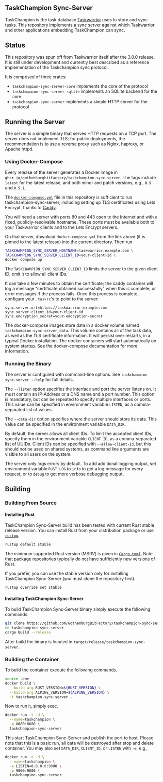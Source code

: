 TaskChampion Sync-Server
------------------------

TaskChampion is the task database [Taskwarrior][tw] uses to store and sync
tasks. This repository implements a sync server against which Taskwarrior
and other applications embedding TaskChampion can sync.

[tw]: https://github.com/GothenburgBitFactory/taskwarrior

## Status

This repository was spun off from Taskwarrior itself after the 3.0.0
release. It is still under development and currently best described as
a reference implementation of the Taskchampion sync protocol.

It is comprised of three crates:

 - `taskchampion-sync-server-core` implements the core of the protocol
 - `taskchmpaion-sync-server-sqlite` implements an SQLite backend for the core
 - `taskchampion-sync-server` implements a simple HTTP server for the protocol

## Running the Server

The server is a simple binary that serves HTTP requests on a TCP port. The
server does not implement TLS; for public deployments, the recommendation is to
use a reverse proxy such as Nginx, haproxy, or Apache httpd.

### Using Docker-Compose

Every release of the server generates a Docker image in
`ghcr.io/gothenburgbitfactory/taskchampion-sync-server`. The tags include
`latest` for the latest release, and both minor and patch versions, e.g., `0.5`
and `0.5.1`.

The
[`docker-compose.yml`](https://raw.githubusercontent.com/GothenburgBitFactory/taskchampion-sync-server/refs/tags/v0.6.1/docker-compose.yml)
file in this repository is sufficient to run taskchampion-sync-server,
including setting up TLS certificates using Lets Encrypt, thanks to
[Caddy](https://caddyserver.com/).

You will need a server with ports 80 and 443 open to the Internet and with a
fixed, publicly-resolvable hostname. These ports must be available both to your
Taskwarrior clients and to the Lets Encrypt servers.

On that server, download `docker-compose.yml` from the link above (it is pinned
to the latest release) into the current directory. Then run

```sh
TASKCHAMPION_SYNC_SERVER_HOSTNAME=taskwarrior.example.com \
TASKCHAMPION_SYNC_SERVER_CLIENT_ID=your-client-id \
docker compose up
```

The `TASKCHAMPION_SYNC_SERVER_CLIENT_ID` limits the server to the given client
ID; omit it to allow all client IDs.

It can take a few minutes to obtain the certificate; the caddy container will
log a message "certificate obtained successfully" when this is complete, or
error messages if the process fails. Once this process is complete, configure
your `.taskrc`'s to point to the server:

```
sync.server.url=https://taskwarrior.example.com
sync.server.client_id=your-client-id
sync.encryption_secret=your-encryption-secret
```

The docker-compose images store data in a docker volume named
`taskchampion-sync-server_data`. This volume contains all of the task data, as
well as the TLS certificate information. It will persist over restarts, in a
typical Docker installation. The docker containers will start automatically on
system startup. See the docker-compose documentation for more information.

### Running the Binary

The server is configured with command-line options. See
`taskchampion-sync-server --help` for full details.

The `--listen` option specifies the interface and port the server listens on.
It must contain an IP-Address or a DNS name and a port number. This option is
mandatory, but can be repeated to specify multiple interfaces or ports. This
value can be specified in environment variable `LISTEN`, as a comma-separated
list of values.

The `--data-dir` option specifies where the server should store its data. This
value can be specified in the environment variable `DATA_DIR`.

By default, the server allows all client IDs. To limit the accepted client IDs,
specify them in the environment variable `CLIENT_ID`, as a comma-separated list
of UUIDs. Client IDs can be specified with `--allow-client-id`, but this should
not be used on shared systems, as command line arguments are visible to all
users on the system.

The server only logs errors by default. To add additional logging output, set
environment variable `RUST_LOG` to `info` to get a log message for every
request, or to `debug` to get more verbose debugging output.

## Building

### Building From Source

#### Installing Rust

TaskChampion Sync-Server build has been tested with current Rust stable
release version. You can install Rust from your distribution package or use
[`rustup`][rustup].
```sh
rustup default stable
```

The minimum supported Rust version (MSRV) is given in
[`Cargo.toml`](./Cargo.toml). Note that package repositories typically do not
have sufficiently new versions of Rust.

If you prefer, you can use the stable version only for installing TaskChampion
Sync-Server (you must clone the repository first).
```sh
rustup override set stable
```

[rustup]: https://rustup.rs/

#### Installing TaskChampion Sync-Server

To build TaskChampion Sync-Server binary simply execute the following
commands.
```sh
git clone https://github.com/GothenburgBitFactory/taskchampion-sync-server.git
cd taskchampion-sync-server
cargo build --release
```

After build the binary is located in
`target/release/taskchampion-sync-server`.

### Building the Container

To build the container execute the following commands.
```sh
source .env
docker build \
  --build-arg RUST_VERSION=${RUST_VERSION} \
  --build-arg ALPINE_VERSION=${ALPINE_VERSION} \
  -t taskchampion-sync-server .
```

Now to run it, simply exec.
```sh
docker run -t -d \
  --name=taskchampion \
  -p 8080:8080 \
  taskchampion-sync-server
```

This start TaskChampion Sync-Server and publish the port to host. Please
note that this is a basic run, all data will be destroyed after stop and
delete container. You may also set `DATA_DIR`, `CLIENT_ID`, or `LISTEN` with `-e`, e.g.,

```sh
docker run -t -d \
  --name=taskchampion \
  -e LISTEN=0.0.0.0:9000 \
  -p 9000:9000 \
  taskchampion-sync-server
```
